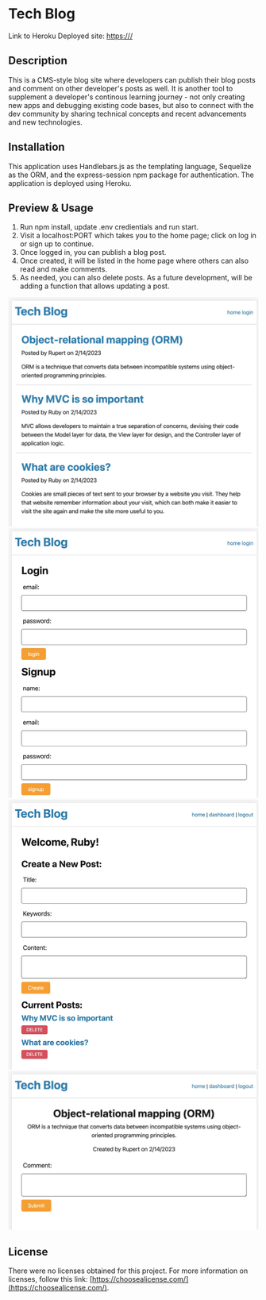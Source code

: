 # Tech Blog

Link to Heroku Deployed site: [https:///](https:///)

## Description

This is a CMS-style blog site where developers can publish their blog posts and comment on other developer's posts as well. It is another tool to supplement a developer's continous learning journey - not only creating new apps and debugging existing code bases, but also to connect with the dev community by sharing technical concepts and recent advancements and new technologies.

## Installation

This application uses Handlebars.js as the templating language, Sequelize as the ORM, and the express-session npm package for authentication. The application is deployed using Heroku.


## Preview & Usage

1. Run npm install, update .env credientials and run start.
2. Visit a localhost:PORT which takes you to the home page; click on log in or sign up to continue.
2. Once logged in, you can publish a blog post.
3. Once created, it will be listed in the home page where others can also read and make comments.
4. As needed, you can also delete posts. As a future development, will be adding a function that allows updating a post. 


![Screen shot - Homepage](./assets/homepage.jpg)
![Screen shot - Login Sign Up Page](./assets/login-signup.jpg)
![Screen shot - Dashboard Create Post](./assets/login-dashboard-createpost.jpg)
![Screen shot - Add Comment to Post](./assets/comment-on-post.jpg)


## License

There were no licenses obtained for this project. For more information on licenses, follow this link:
[https://choosealicense.com/](https://choosealicense.com/).